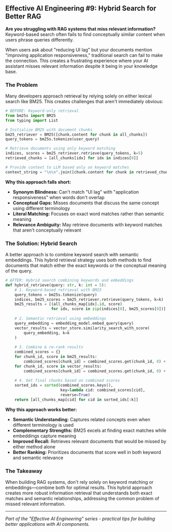 ## Effective AI Engineering #9: Hybrid Search for Better RAG

**Are you struggling with RAG systems that miss relevant information?** Keyword-based search often fails to find conceptually similar content when users phrase queries differently.

When users ask about "reducing UI lag" but your documents mention "improving application responsiveness," traditional search can fail to make the connection. This creates a frustrating experience where your AI assistant misses relevant information despite it being in your knowledge base.

### The Problem

Many developers approach retrieval by relying solely on either lexical search like BM25. This creates challenges that aren't immediately obvious:

```python
# BEFORE: Keyword-only retrieval
from bm25s import BM25
from typing import List

# Initialize BM25 with document chunks
bm25_retriever = BM25([chunk.content for chunk in all_chunks])
query_tokens = bm25s.tokenize(user_query)

# Retrieve documents using only keyword matching
indices, scores = bm25_retriever.retrieve(query_tokens, k=5)
retrieved_chunks = [all_chunks[idx] for idx in indices[0]]

# Provide context to LLM based only on keyword matches
context_string = "\n\n".join([chunk.content for chunk in retrieved_chunks])
```

**Why this approach falls short:**

- **Synonym Blindness:** Can't match "UI lag" with "application responsiveness" when words don't overlap
- **Conceptual Gaps:** Misses documents that discuss the same concept using different terminology
- **Literal Matching:** Focuses on exact word matches rather than semantic meaning
- **Relevance Ambiguity:** May retrieve documents with keyword matches that aren't conceptually relevant

### The Solution: Hybrid Search

A better approach is to combine keyword search with semantic embeddings. This hybrid retrieval strategy uses both methods to find documents that match either the exact keywords or the conceptual meaning of the query.

```python
# AFTER: Hybrid search combining keywords and embeddings
def hybrid_retrieve(query: str, k: int = 5):
    # 1. Keyword-based retrieval with BM25
    query_tokens = bm25s.tokenize(query)
    indices, bm25_scores = bm25_retriever.retrieve(query_tokens, k=k)
    bm25_results = [(all_chunks_map[idx].id, score) 
                    for idx, score in zip(indices[0], bm25_scores[0])]
    
    # 2. Semantic retrieval using embeddings
    query_embedding = embedding_model.embed_query(query)
    vector_results = vector_store.similarity_search_with_score(
        query_embedding, k=k
    )
    
    # 3. Combine & re-rank results
    combined_scores = {}
    for chunk_id, score in bm25_results:
        combined_scores[chunk_id] = combined_scores.get(chunk_id, 0) + score * 0.5
    for chunk_id, score in vector_results:
        combined_scores[chunk_id] = combined_scores.get(chunk_id, 0) + score * 0.5
    
    # 4. Get final chunks based on combined scores
    sorted_ids = sorted(combined_scores.keys(), 
                        key=lambda cid: combined_scores[cid], 
                        reverse=True)
    return [all_chunks_map[cid] for cid in sorted_ids[:k]]
```

**Why this approach works better:**

- **Semantic Understanding:** Captures related concepts even when different terminology is used
- **Complementary Strengths:** BM25 excels at finding exact matches while embeddings capture meaning
- **Improved Recall:** Retrieves relevant documents that would be missed by either method alone
- **Better Ranking:** Prioritizes documents that score well in both keyword and semantic relevance

### The Takeaway

When building RAG systems, don't rely solely on keyword matching or embeddings—combine both for optimal results. This hybrid approach creates more robust information retrieval that understands both exact matches and semantic relationships, addressing the common problem of missed relevant information.

---
*Part of the "Effective AI Engineering" series - practical tips for building better applications with AI components.*